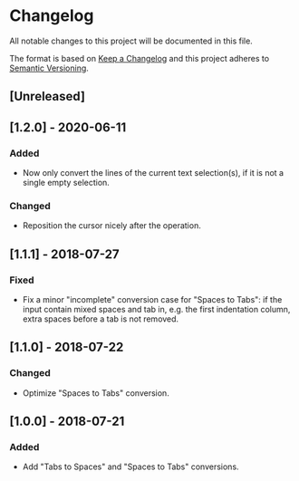 # Changelog
All notable changes to this project will be documented in this file.

The format is based on [Keep a Changelog](http://keepachangelog.com/en/1.0.0/)
and this project adheres to [Semantic Versioning](http://semver.org/spec/v2.0.0.html).

## [Unreleased]

## [1.2.0] - 2020-06-11

### Added
- Now only convert the lines of the current text selection(s), if it is not a single empty selection.

### Changed
- Reposition the cursor nicely after the operation.

## [1.1.1] - 2018-07-27

### Fixed
- Fix a minor "incomplete" conversion case for "Spaces to Tabs": if the input contain mixed spaces and tab in, e.g. the first indentation column, extra spaces before a tab is not removed.

## [1.1.0] - 2018-07-22

### Changed
- Optimize "Spaces to Tabs" conversion.

## [1.0.0] - 2018-07-21

### Added
- Add "Tabs to Spaces" and "Spaces to Tabs" conversions.
